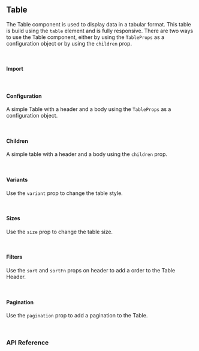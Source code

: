 ## Table

The Table component is used to display data in a tabular format. This table is build using the `table` element and is fully responsive. There are two ways to use the Table component, either by using the `TableProps` as a configuration object or by using the `children` prop.

<div>
<LeSourceButton url="https://github.com/hiimlex/leux/tree/main/src/components/Table"></LeSourceButton>
</div>

<br />

#### Import

<div>
<TableImportPreview>
</TableImportPreview>
<div>

<br />

#### Configuration

A simple Table with a header and a body using the `TableProps` as a configuration object.

<div>
<TableConfigurationPreview>
</TableConfigurationPreview>
</div>

<br />

#### Children

A simple table with a header and a body using the `children` prop.

<div>
<TableChildrenPreview>
</TableChildrenPreview>
</div>

<br />

#### Variants

Use the `variant` prop to change the table style.

<div>
<TableVariantPreview>
</TableVariantPreview>
</div>

<br />

#### Sizes

Use the `size` prop to change the table size.

<div>
<TableSizePreview>
</TableSizePreview>
</div>

<br />

#### Filters

Use the `sort` and `sortFn` props on header to add a order to the Table Header.

<div>
<TableFiltersPreview>
</TableFiltersPreview>
</div>

<br />

#### Pagination

Use the `pagination` prop to add a pagination to the Table.

<div>
<TablePaginationPreview>
</TablePaginationPreview>
</div>

<br />

### API Reference

<div>
<TableApiTable>
</TableApiTable>
</div>

<br />

